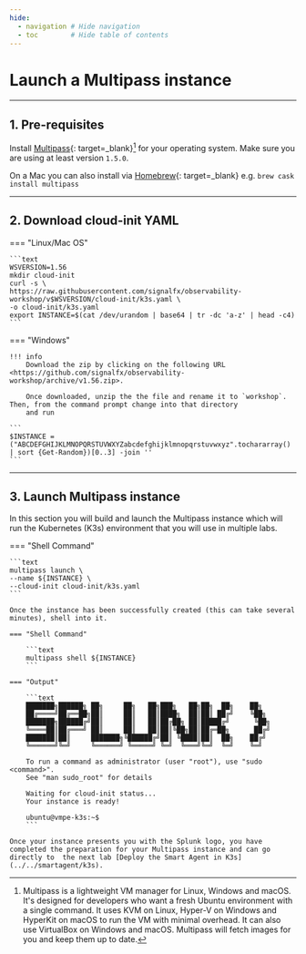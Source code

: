 ```yaml
---
hide:
  - navigation # Hide navigation
  - toc        # Hide table of contents
---
```

# Launch a Multipass instance

---

## 1. Pre-requisites

Install [Multipass](https://multipass.run/){: target=_blank}[^1] for your operating system. Make sure you are using at least version `1.5.0`.

On a Mac you can also install via [Homebrew](https://brew.sh/){: target=_blank} e.g. `brew cask install multipass`

---

## 2. Download cloud-init YAML

=== "Linux/Mac OS"

    ```text
    WSVERSION=1.56
    mkdir cloud-init
    curl -s \
    https://raw.githubusercontent.com/signalfx/observability-workshop/v$WSVERSION/cloud-init/k3s.yaml \
    -o cloud-init/k3s.yaml
    export INSTANCE=$(cat /dev/urandom | base64 | tr -dc 'a-z' | head -c4)
    ```

=== "Windows"

    !!! info
        Download the zip by clicking on the following URL <https://github.com/signalfx/observability-workshop/archive/v1.56.zip>.

        Once downloaded, unzip the the file and rename it to `workshop`. Then, from the command prompt change into that directory
        and run

    ```
    $INSTANCE = ("ABCDEFGHIJKLMNOPQRSTUVWXYZabcdefghijklmnopqrstuvwxyz".tochararray() | sort {Get-Random})[0..3] -join ''
    ```

---

## 3. Launch Multipass instance

In this section you will build and launch the Multipass instance which will run the Kubernetes (K3s) environment that you will use in multiple labs.

=== "Shell Command"

    ```text
    multipass launch \
    --name ${INSTANCE} \
    --cloud-init cloud-init/k3s.yaml
    ```

    Once the instance has been successfully created (this can take several minutes), shell into it.

    === "Shell Command"

        ```text
        multipass shell ${INSTANCE}
        ```

    === "Output"
    
        ```text
        ███████╗██████╗ ██╗     ██╗   ██╗███╗   ██╗██╗  ██╗    ██╗  
        ██╔════╝██╔══██╗██║     ██║   ██║████╗  ██║██║ ██╔╝    ╚██╗ 
        ███████╗██████╔╝██║     ██║   ██║██╔██╗ ██║█████╔╝      ╚██╗
        ╚════██║██╔═══╝ ██║     ██║   ██║██║╚██╗██║██╔═██╗      ██╔╝
        ███████║██║     ███████╗╚██████╔╝██║ ╚████║██║  ██╗    ██╔╝ 
        ╚══════╝╚═╝     ╚══════╝ ╚═════╝ ╚═╝  ╚═══╝╚═╝  ╚═╝    ╚═╝  

        To run a command as administrator (user "root"), use "sudo <command>".
        See "man sudo_root" for details

        Waiting for cloud-init status...
        Your instance is ready!

        ubuntu@vmpe-k3s:~$
        ```

    Once your instance presents you with the Splunk logo, you have completed the preparation for your Multipass instance and can go directly to  the next lab [Deploy the Smart Agent in K3s](../../smartagent/k3s).

[^1]: Multipass is a lightweight VM manager for Linux, Windows and macOS. It's designed for developers who want a fresh Ubuntu environment with a single command. It uses KVM on Linux, Hyper-V on Windows and HyperKit on macOS to run the VM with minimal overhead. It can also use VirtualBox on Windows and macOS. Multipass will fetch images for you and keep them up to date.
